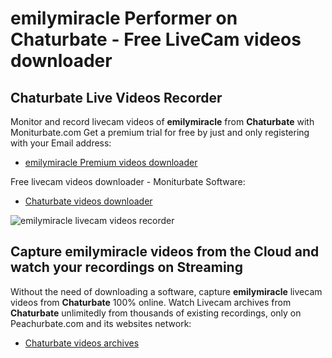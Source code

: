 # emilymiracle Performer on Chaturbate - Free LiveCam videos downloader

## Chaturbate Live Videos Recorder

Monitor and record livecam videos of **emilymiracle** from **Chaturbate** with Moniturbate.com
Get a premium trial for free by just and only registering with your Email address:
* [emilymiracle Premium videos downloader](https://moniturbate.com/request-demo-licence-key.html)

Free livecam videos downloader - Moniturbate Software:
* [Chaturbate videos downloader](https://moniturbate.com/moniturbate-download-software.html)

![emilymiracle livecam videos recorder](https://peachurnet.com/templates/moniturbate-software.png)


## Capture emilymiracle videos from the Cloud and watch your recordings on Streaming

Without the need of downloading a software, capture **emilymiracle** livecam videos from **Chaturbate** 100% online.
Watch Livecam archives from **Chaturbate** unlimitedly from thousands of existing recordings, only on Peachurbate.com and its websites network:
* [Chaturbate videos archives](https://peachurnet.com/)